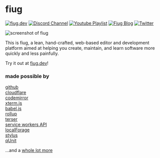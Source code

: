 # fiug

<!-- badges -->
[![fiug.dev](https://img.shields.io/badge/fiug.dev-fiug%20it!-blue)](https://beta.fiug.dev?repo=fiugd/beta)
[![Discord Channel](https://img.shields.io/discord/887775860881514557?color=%237289DA&logo=Discord&logoColor=white)](https://discord.gg/pdYZvsUexX)
[![Youtube Playlist](https://img.shields.io/badge/youtube-watch-yall?color=%23C4302B&logo=Youtube&logoColor=white)](https://www.youtube.com/playlist?list=PLzxw4c2I_GGe6q7XHWH2lXsc9VBfzsNB_)
[![Fiug Blog](https://img.shields.io/badge/blog-read-yall?color=%23EE802F&logo=Rss&logoColor=white)](https://blog.fiug.dev)
[![Twitter](https://img.shields.io/badge/twitter-follow-yall?color=%231DA1F2&logo=Twitter&logoColor=white)](https://twitter.com/fiugdev)
<!-- /badges -->

![screenshot of fiug](https://user-images.githubusercontent.com/1816471/141071418-07de4741-7b09-4042-97f3-da2c8c5446e4.png)

This is fiug, a lean, hand-crafted, web-based editor and development platform aimed at helping you create, maintain, and learn software more quickly and less painfully.   

Try it out at [fiug.dev](https://fiug.dev)!   

### made possible by
[github](https://github.com/)   
[cloudflare](https://www.cloudflare.com/)   
[codemirror](https://codemirror.net/)   
[xterm.js](https://xtermjs.org/)   
[babel.js](https://babeljs.io/)   
[rollup](https://rollupjs.org/)   
[terser](https://github.com/terser/terser)   
[service workers API](https://developer.mozilla.org/en-US/docs/Web/API/Service_Worker_API)   
[localForage](https://github.com/localForage/localForage)   
[stylus](https://stylus-lang.com/)   
[qUnit](https://qunitjs.com/)   

...and a [whole lot more](https://github.com/fiugd/plugins)   
